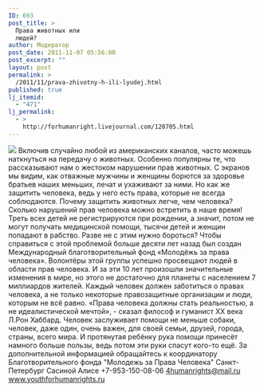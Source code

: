 ```yaml
---
ID: 693
post_title: >
  Права животных или
  людей?
author: Модератор
post_date: 2011-11-07 05:56:00
post_excerpt: ""
layout: post
permalink: >
  /2011/11/prava-zhivotny-h-ili-lyudej.html
published: true
lj_itemid:
  - "471"
lj_permalink:
  - >
    http://forhumanright.livejournal.com/120705.html
---
```

<img src="http://cs5338.vk.com/u132145096/132409092/x_5b26039f.jpg" /> Включив случайно любой из американских каналов, часто можешь наткнуться на передачу о животных. Особенно популярны те, что рассказывают нам о жестоком нарушении прав животных. С экранов мы видим, как отважные мужчины и женщины борются за здоровье братьев наших меньших, лечат и ухаживают за ними. Но как же защитить человека, ведь у него есть права, которые не всегда соблюдаются. Почему защитить животных легче, чем человека? Сколько нарушений прав человека можно встретить в наше время! Треть всех детей не регистрируются при рождении, а значит, потом не могут получать медицинской помощи, тысячи детей и женщин попадают в рабство. Разве не с этим нужно бороться?
Чтобы справиться с этой проблемой больше десяти лет назад был создан Международный благотворительный фонд «Молодёжь за права человека». Волонтёры этой группы успешно просвещают людей в области прав человека. И за эти 10 лет произошли значительные изменения в мире, но этого не достаточно для планеты с населением 7 миллиардов жителей. Каждый человек должен заботиться о правах человека, а не только некоторые правозащитные организации и люди, которым не всё равно.
«Права человека должны стать реальностью, а не идеалистической мечтой», - сказал философ и гуманист ХХ века Л.Рон Хаббард. Человек заслуживает помощи не меньше собаки, человек, даже один, очень важен, для своей семьи, друзей, города, страны, всего мира. И протянутая ребёнку рука помощи принесёт намного больше пользы, ведь потом эти руки спасут кого-то ещё.
За дополнительной информацией обращайтесь к координатору
Благотворительного фонда
"Молодежь за Права Человека" Санкт-Петербург 
Сасиной Алисе 
+7-953-150-08-06 
4humanrights@mail.ru
www.youthforhumanrights.ru